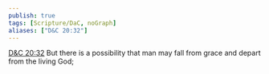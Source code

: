 ```yaml
---
publish: true
tags: [Scripture/DaC, noGraph]
aliases: ["D&C 20:32"]
---
```

[D&C 20:32](https://churchofjesuschrist.org/study/scriptures/dc-testament/dc/20?lang=eng&id=p32#p32) But there is a possibility that man may fall from grace and depart from the living God;
